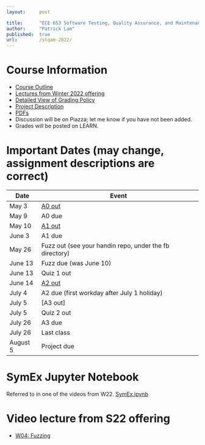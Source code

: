 ```yaml
---
layout:     post

title:      "ECE 653 Software Testing, Quality Assurance, and Maintenance, Spring 2022"
author:     "Patrick Lam"
published:  true
url:        /stqam-2022/
---
```


<style>
.pager {display:none; }
.intro-header .post-heading .meta {display:none; }
.sidebar-container { display:none; }
</style>

# Course Information

* <a href="https://outline.uwaterloo.ca/view/nrvxsk">Course Outline</a>
* [Lectures from Winter 2022 offering](https://www.youtube.com/playlist?list=PLUVKdrSzO0M44GPONj3eXbvK6RUNkwMZX)
* [Detailed View of Grading Policy](/stqam-2022-grading)
* [Project Description](/stqam-2022-projects)
* [PDFs](https://git.uwaterloo.ca/stqam-1225/pdfs.git)
* Discussion will be on Piazza; let me know if you have not been added.
* Grades will be posted on LEARN.

# Important Dates (may change, assignment descriptions are correct)

| Date  | Event   |
|---|---|
| May 3 | [A0 out](https://git.uwaterloo.ca/stqam-1225/pdfs/-/blob/master/uw-stqam-1225-a0.pdf) |
| May 9 | A0 due |
| May 10 | [A1 out](https://git.uwaterloo.ca/stqam-1225/pdfs/-/blob/master/uw-stqam-1225-a1.pdf) |
| June 3 | A1 due |
| May 26 | Fuzz out (see your handin repo, under the fb directory) |
| June 13 | Fuzz due (was June 10) |
| June 13 | Quiz 1 out |
| June 14 | [A2 out](https://git.uwaterloo.ca/stqam-1225/pdfs/-/blob/master/uw-stqam-1225-a2.pdf) |
| July 4  | A2 due (first workday after July 1 holiday) |
| July 5  | [A3 out] |
| July 5 | Quiz 2 out |
| July 26 | A3 due |
| July 26 | Last class |
| August 5 | Project due |

# SymEx Jupyter Notebook

Referred to in one of the videos from W22. [SymEx.ipynb](/teaching/stqam-2022/SymEx.ipynb)

# Video lecture from S22 offering

* [W04: Fuzzing](https://youtu.be/b2_IufQiQ88)
